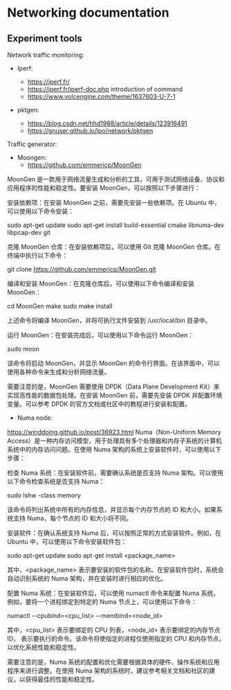 # Networking documentation

## Experiment tools

Network traffic monitoring:
- Iperf: 
    - https://iperf.fr/ 
    - https://iperf.fr/iperf-doc.php  introduction of command
    - https://www.volcengine.com/theme/1637603-U-7-1     
  
- pktgen: 
    - https://blog.csdn.net/hhd1988/article/details/123916491
    - https://gnuser.github.io/lpo/network/pktgen 
  

Traffic generator: 

- Moongen: 
  - https://github.com/emmericp/MoonGen
  
MoonGen 是一款用于网络流量生成和分析的工具，可用于测试网络设备、协议和应用程序的性能和稳定性。要安装 MoonGen，可以按照以下步骤进行：

安装依赖项：在安装 MoonGen 之前，需要先安装一些依赖项。在 Ubuntu 中，可以使用以下命令安装：

sudo apt-get update
sudo apt-get install build-essential cmake libnuma-dev libpcap-dev git

克隆 MoonGen 仓库：在安装依赖项后，可以使用 Git 克隆 MoonGen 仓库。在终端中执行以下命令：

git clone https://github.com/emmericp/MoonGen.git

编译和安装 MoonGen：在克隆仓库后，可以使用以下命令编译和安装 MoonGen：

cd MoonGen
make
sudo make install

上述命令将编译 MoonGen，并将可执行文件安装到 /usr/local/bin 目录中。

运行 MoonGen：在安装完成后，可以使用以下命令运行 MoonGen：

sudo moon

该命令将启动 MoonGen，并显示 MoonGen 的命令行界面。在该界面中，可以使用各种命令来生成和分析网络流量。

需要注意的是，MoonGen 需要使用 DPDK（Data Plane Development Kit）来实现高性能的数据包处理。在安装 MoonGen 前，需要先安装 DPDK 并配置环境变量。可以参考 DPDK 的官方文档或社区中的教程进行安装和配置。

- Numa node:

https://winddoing.github.io/post/36923.html
Numa（Non-Uniform Memory Access）是一种内存访问模型，用于处理具有多个处理器和内存子系统的计算机系统中的内存访问问题。在使用 Numa 架构的系统上安装软件时，可以使用以下步骤：

检查 Numa 系统：在安装软件前，需要确认系统是否支持 Numa 架构。可以使用以下命令检查系统是否支持 Numa：

sudo lshw -class memory

该命令将列出系统中所有的内存信息，并显示每个内存节点的 ID 和大小。如果系统支持 Numa，每个节点的 ID 和大小将不同。

安装软件：在确认系统支持 Numa 后，可以按照正常的方式安装软件。例如，在 Ubuntu 中，可以使用以下命令安装软件包：

sudo apt-get update
sudo apt-get install <package_name>

其中，<package_name> 表示要安装的软件包的名称。在安装软件包时，系统会自动识别系统的 Numa 架构，并在安装时进行相应的优化。

配置 Numa 系统：在安装软件后，可以使用 numactl 命令来配置 Numa 系统。例如，要将一个进程绑定到特定的 Numa 节点上，可以使用以下命令：

numactl --cpubind=<cpu_list> --membind=<node_id> <command>

其中，<cpu_list> 表示要绑定的 CPU 列表，<node_id> 表示要绑定的内存节点 ID，<command> 表示要执行的命令。该命令将使指定的进程仅使用指定的 CPU 和内存节点，以优化系统性能和稳定性。

需要注意的是，Numa 系统的配置和优化需要根据具体的硬件、操作系统和应用程序来进行调整。在使用 Numa 架构的系统时，建议参考相关文档和社区的建议，以获得最佳的性能和稳定性。